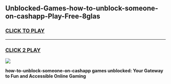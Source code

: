 
## Unblocked-Games-how-to-unblock-someone-on-cashapp-Play-Free-8glas
<h3>
<a href="https://premium76.site?title=how-to-unblock-someone-on-cashapp&ref=21A">CLICK TO PLAY</a></h3>
<hr>

<h3>
<a href="https://premium76.site?title=how-to-unblock-someone-on-cashapp&ref=21A">CLICK 2 PLAY</a>
  
</h3>

<a href="https://premium76.site?title=how-to-unblock-someone-on-cashapp&ref=21A"><img src="https://clearcache.store/games.png"></a>


**how-to-unblock-someone-on-cashapp games unblocked: Your Gateway to Fun and Accessible Online Gaming**
